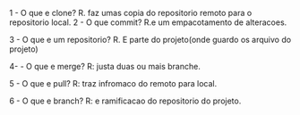1 - O que e clone?
R. faz umas copia do repositorio remoto para o repositorio local.
2 - O que  commit?  R.e um empacotamento de alteracoes. 

3 - O que e um repositorio?  R. E parte do projeto(onde guardo os arquivo do projeto)

4-  - O que e merge?  R: justa duas ou mais branche.

5 - O que e pull?  R: traz infromaco do remoto para local.

6 - O que e branch?  R: e ramificacao do repositorio do projeto.